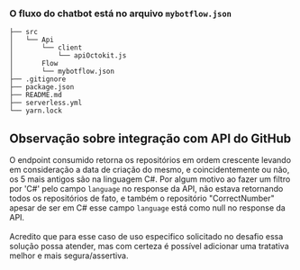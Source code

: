 ### O fluxo do chatbot está no arquivo ```mybotflow.json```

```
├── src
│   └── Api
│       └── client
│           └── apiOctokit.js
│       Flow
│       └── mybotflow.json
├── .gitignore
├── package.json
├── README.md
├── serverless.yml
└── yarn.lock
```
## Observação sobre integração com API do GitHub

O endpoint consumido retorna os repositórios em ordem crescente levando em consideração a data de criação do mesmo, e coincidentemente ou não, os 5 mais antigos são na linguagem C#. Por algum motivo ao fazer um filtro por 'C#' pelo campo ```language``` no response da API, não estava retornando todos os repositórios de fato, e também o repositório "CorrectNumber" apesar de ser em C# esse campo ```language``` está como null no response da API.</br></br>
Acredito que para esse caso de uso especifico solicitado no desafio essa solução possa atender, mas com certeza é possível adicionar uma tratativa melhor e mais segura/assertiva. 


